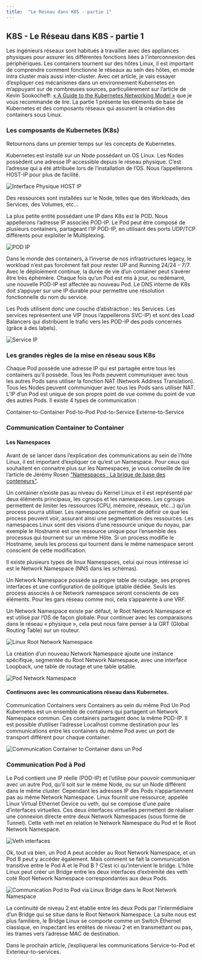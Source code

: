 ```yaml
---
title:  "Le Réseau dans K8S - partie 1"
---
```


## K8S - Le Réseau dans K8S - partie 1

Les ingénieurs réseaux sont habitués à travailler avec des appliances physiques pour assurer les différentes fonctions liées à l’interconnexion des périphériques.
Les containers tournent sur des hôtes Linux, il est important de comprendre comment fonctionne le réseaux au sein des hôtes, en mode intra cluster mais aussi inter-cluster.
Avec cet article, je vais essayer d’expliquer ces mécanismes dans un environnement Kubernetes en m’appuyant sur de nombreuses sources, particulièrement sur l’article de Kevin Sookocheff: [« A Guide to the Kubernetes Networking Model »](https://sookocheff.com/post/kubernetes/understanding-kubernetes-networking-model/) que je vous recommande de lire.
La partie 1 présente les éléments de base de Kubernetes et des composants réseaux qui assurent la création des containers sous Linux.

### Les composants de Kubernetes (K8s)
Retournons dans un premier temps sur les concepts de Kubernetes.

Kubernetes est installé sur un Node possédant un OS Linux.
Les Nodes possèdent une adresse IP accessible depuis le réseau physique. C’est l’adresse qui a été attribuée lors de l’installation de l’OS. Nous l’appellerons HOST-IP pour plus de facilité.

![Interface Physique HOST IP]({{site.baseurl}}/assets/img/Diapositive1.jpeg)

Des ressources sont installées sur le Node, telles que des Workloads, des Services, des Volumes, etc…

La plus petite entité possédant une IP dans K8s est le POD. Nous appellerons l’adresse IP associée POD-IP.
Le Pod peut être composé de plusieurs containers, partageant l’IP POD-IP, en utilisant des ports UDP/TCP différents pour exploiter le Multiplexing.

![POD IP](assets/img/Diapositive2.jpeg)

Dans le monde des containers, à l’inverse de nos infrastructures legacy, le workload n’est pas forcément fait pour rester UP and Running 24/24 – 7/7.
Avec le déploiement continue, la durée de vie d’un container peut s’avérer être très éphémère.
Chaque fois qu’un Pod est mis à jour, ou redémarré, une nouvelle POD-IP est affectée au nouveau Pod.
Le DNS interne de K8s doit s’appuyer sur une IP durable pour permettre une résolution fonctionnelle du nom du service.

Les Pods utilisent donc une couche d’abstraction : les Services.
Les services représentent une VIP (nous l’appellerons SVC-IP) et sont des Load Balancers qui distribuent le trafic vers les POD-IP des pods concernés (grâce à des labels).

![Service IP](assets/img/Diapositive3.jpeg)

### Les grandes règles de la mise en réseau sous K8s
Chaque Pod possède une adresse IP qui est partagée entre tous les containers qu’il possède.
Tous les Pods peuvent communiquer avec tous les autres Pods sans utiliser la fonction NAT (Network Address Translation).
Tous les Nodes peuvent communiquer avec tous les Pods sans utiliser NAT.
L’IP d’un Pod est unique de son propre point de vue comme du point de vue des autres Pods.
Il existe 4 types de communication :

Container-to-Container
Pod-to-Pod
Pod-to-Service
Externe-to-Service

### Communication Container to Container

#### Les Namespaces
Avant de se lancer dans l’explication des communications au sein de l’hôte Linux, il est important d’expliquer ce qu’est un Namespace.
Pour ceux qui souhaitent en connaitre plus sur les Namespaces, je vous conseille de lire l’article de Jérémy Rosen ["Namespaces : La brique de base des conteneurs"](https://linuxembedded.fr/2020/11/namespaces-la-brique-de-base-des-conteneurs).

Un container n’existe pas au niveau du Kernel Linux et il est représenté par deux éléments principaux, les cgroups et les namespaces.
Les cgroups permettent de limiter les ressources (CPU, mémoire, réseaux, etc…) qu’un process pourra utiliser. Les namespaces permettent de définir ce que les process peuvent voir, assurant ainsi une segmentation des ressources.
Les namespaces Linux sont des visions d’une ressource unique du noyau, par exemple le Hostname est une ressource unique pour l’ensemble des processus qui tournent sur un même Hôte. Si un process modifie le Hostname, seuls les process qui tournent dans le même namespace seront conscient de cette modification.

Il existe plusieurs types de linux Namespaces, celui qui nous intéresse ici est le Network Namespace (NNS dans les schémas).

Un Network Namespace possède sa propre table de routage, ses propres interfaces et une configuration de politique iptable dédiée. Seuls les process associés à ce Network namespace seront conscients de ces éléments.
Pour les gars réseau comme moi, cela s’apparente à une VRF.


Un Network Namespace existe par défaut, le Root Network Namespace et est utilisé par l’OS de façon globale.
Pour continuer avec les comparaisons dans le réseau « physique », cela peut nous faire penser à la GRT (Global Routing Table) sur un routeur.

![Linux Root Network Namespace](assets/img/Diapositive4.jpeg)

La création d’un nouveau Network Namespace ajoute une instance spécifique, segmentée du Root Network Namespace, avec une interface Loopback, une table de routage et une table iptable.

![Pod Network Namespace](assets/img/Diapositive5.jpeg)

#### Continuons avec les communications réseau dans Kubernetes.

Communication Containers vers Containers au sein du même Pod
Un Pod Kubernetes est un ensemble de containers qui partagent un Network Namespace commun.
Ces containers partagent donc la même POD-IP.
Il est possible d’utiliser l’adresse Localhost comme destination pour les communications entre les containers du même Pod avec un port de transport différent pour chaque container.

![Communication Container to Container dans un Pod](assets/img/Diapositive6.jpeg)

### Communication Pod à Pod
Le Pod contient une IP réelle (POD-IP) et l’utilise pour pouvoir communiquer avec un autre Pod, qu’il soit sur le même Node, ou sur un Node différent dans le même cluster.
Cependant les adresses IP des Pods n’appartiennent pas au même Network Namespace.
Linux fournit une ressource, appelée Linux Virtual Ethernet Device ou veth, qui se compose d’une paire d’interfaces virtuelles. Ces deux interfaces virtuelles permettent de réaliser une connexion directe entre deux Network Namespaces (sous forme de Tunnel).
Cette veth met en relation le Network Namespace du Pod et le Root Network Namespace.

![Veth interfaces](assets/img/Diapositive7.jpeg)

Ok, tout va bien, un Pod A peut accéder au Root Network Namespace, et un Pod B peut y accéder également. Mais comment se fait la communication transitive entre le Pod A et le Pod B ?
C’est ici qu’intervient le bridge. L’hôte Linux peut créer un Bridge entre les deux interfaces d’extrémité des veth coté Root Network Namespace correspondantes aux deux Pods.

![Communication Pod to Pod via Linux Bridge dans le Root Network Namespace]({{site.baseurl}}/assets/img/Diapositive8.jpeg)

La continuité de niveau 2 est établie entre les deux Pods par l’intermédiaire d’un Bridge qui se situe dans le Root Network Namespace. La suite nous est plus familière, le Bridge Linux se comporte comme un Switch Ethernet classique, en inspectant les entêtes de niveau 2 et en transmettant ou pas, les trames vers l’adresse MAC de destination.

Dans le prochain article, j’expliquerai les communications Service-to-Pod et Exterieur-to-services.
